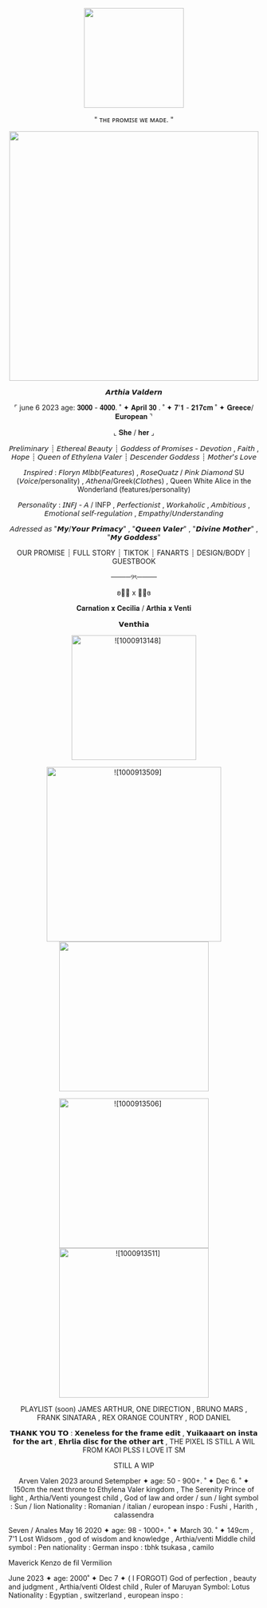 <p align="center">
  <img width="200" src="https://i.ibb.co/87MkH4D/Untitled174.webp">
  <p align="center">
" ᴛʜᴇ ᴘʀᴏᴍɪꜱᴇ ᴡᴇ ᴍᴀᴅᴇ. "
</p>
<p align="center">
  <img width="500" src="https://i.ibb.co/5RM78ym/Untitled137-20240917013024-1.webp">
</p>
<p align="center">
<p align="center">
𝘼𝙧𝙩𝙝𝙞𝙖 𝙑𝙖𝙡𝙙𝙚𝙧𝙣
<p align="center">
⌜ june 6 2023 age: 𝟑𝟎𝟎𝟎 - 𝟒𝟎𝟎𝟎. ˚ ✦ 𝐀𝐩𝐫𝐢𝐥  𝟑𝟎 . ˚ ✦ 𝟕'𝟏 -  𝟐𝟏𝟕𝐜𝐦 ˚ ✦  𝐆𝐫𝐞𝐞𝐜𝐞/𝐄𝐮𝐫𝐨𝐩𝐞𝐚𝐧 ⌝
    <p align="center">
                   ⌞ 𝐒𝐡𝐞 / 𝐡𝐞𝐫 ⌟
                   <p align="Center">
𝘗𝘳𝘦𝘭𝘪𝘮𝘪𝘯𝘢𝘳𝘺 ┊ 𝘌𝘵𝘩𝘦𝘳𝘦𝘢𝘭 𝘉𝘦𝘢𝘶𝘵𝘺 ┊ 𝘎𝘰𝘥𝘥𝘦𝘴𝘴 𝘰𝘧 𝘗𝘳𝘰𝘮𝘪𝘴𝘦𝘴 - 𝘋𝘦𝘷𝘰𝘵𝘪𝘰𝘯 , 𝘍𝘢𝘪𝘵𝘩 , 𝘏𝘰𝘱𝘦 ┊ 𝘘𝘶𝘦𝘦𝘯 𝘰𝘧 𝘌𝘵𝘩𝘺𝘭𝘦𝘯𝘢 𝘝𝘢𝘭𝘦𝘳 ┊ 𝘋𝘦𝘴𝘤𝘦𝘯𝘥𝘦𝘳 𝘎𝘰𝘥𝘥𝘦𝘴𝘴 ┊ 𝘔𝘰𝘵𝘩𝘦𝘳'𝘴 𝘓𝘰𝘷𝘦 
                      <p align="Center">
              𝘐𝘯𝘴𝘱𝘪𝘳𝘦𝘥 : 𝘍𝘭𝘰𝘳𝘺𝘯 𝘔𝘭𝘣𝘣(𝘍𝘦𝘢𝘵𝘶𝘳𝘦𝘴) , 𝘙𝘰𝘴𝘦𝘘𝘶𝘢𝘵𝘻 / 𝘗𝘪𝘯𝘬 𝘋𝘪𝘢𝘮𝘰𝘯𝘥 SU (𝘝𝘰𝘪𝘤𝘦/personality) , 𝘈𝘵𝘩𝘦𝘯𝘢/Greek(𝘊𝘭𝘰𝘵𝘩𝘦s) , Queen White Alice in the Wonderland (features/personality)
                           <p align="Center">
                  𝘗𝘦𝘳𝘴𝘰𝘯𝘢𝘭𝘪𝘵𝘺 : 𝘐𝘕𝘍𝘑 - 𝘈 / INFP , 𝘗𝘦𝘳𝘧𝘦𝘤𝘵𝘪𝘰𝘯𝘪𝘴𝘵 , 𝘞𝘰𝘳𝘬𝘢𝘩𝘰𝘭𝘪𝘤 , 𝘈𝘮𝘣𝘪𝘵𝘪𝘰𝘶𝘴 , 𝘌𝘮𝘰𝘵𝘪𝘰𝘯𝘢𝘭 𝘴𝘦𝘭𝘧-𝘳𝘦𝘨𝘶𝘭𝘢𝘵𝘪𝘰𝘯 , 𝘌𝘮𝘱𝘢𝘵𝘩𝘺/𝘜𝘯𝘥𝘦𝘳𝘴𝘵𝘢𝘯𝘥𝘪𝘯𝘨
                          <p align="Center">
                        𝘈𝘥𝘳𝘦𝘴𝘴𝘦𝘥 𝘢𝘴  "𝙈𝙮/𝙔𝙤𝙪𝙧 𝙋𝙧𝙞𝙢𝙖𝙘𝙮" , "𝙌𝙪𝙚𝙚𝙣 𝙑𝙖𝙡𝙚𝙧" , "𝘿𝙞𝙫𝙞𝙣𝙚 𝙈𝙤𝙩𝙝𝙚𝙧" , "𝙈𝙮 𝙂𝙤𝙙𝙙𝙚𝙨𝙨"
                             <p align="center">
OUR PROMISE  ┊ FULL STORY ┊ TIKTOK ┊ FANARTS ┊ DESIGN/BODY ┊ GUESTBOOK
     <p align="center">
                     ────୨ৎ────
  <p align="center">
ʚ🌷🌺  x 🍃🍎ɞ
    <p align="center">
𝐂𝐚𝐫𝐧𝐚𝐭𝐢𝐨𝐧 𝐱 𝐂𝐞𝐜𝐢𝐥𝐢𝐚 / 𝐀𝐫𝐭𝐡𝐢𝐚 𝐱 𝐕𝐞𝐧𝐭𝐢
      <p align="center">
𝗩𝗲𝗻𝘁𝗵𝗶𝗮
          <p align="center">
            <img width=250" src="https://github.com/user-attachments/assets/76645400-b68d-468d-9969-877f4d4e818c" alt = ![1000913148]>
                <p align="center">
<img width="350" src="https://github.com/user-attachments/assets/4f03fb9b-8e69-4269-ad28-2c2729e8469d" alt =![1000913509]>             <img width="300" src=https://i.ibb.co/pbsr3s1/Venti-Icon.webp">
                  <p align="center">
                    <img width="300" src="https://github.com/user-attachments/assets/83f56e64-a9e6-4b5a-a394-fc0cc5b826b3" alt= ![1000913506]>
<img width="300" src="https://github.com/user-attachments/assets/e2fb9814-cc40-426b-972f-945a3586964d" alt= ![1000913511]>
   <p align="center">
     PLAYLIST (soon)
  JAMES ARTHUR, ONE DIRECTION , BRUNO MARS , FRANK SINATARA , REX ORANGE COUNTRY , ROD DANIEL
             <p align="center">
𝗧𝗛𝗔𝗡𝗞 𝗬𝗢𝗨 𝗧𝗢 : 𝗫𝗲𝗻𝗲𝗹𝗲𝘀𝘀 𝗳𝗼𝗿 𝘁𝗵𝗲 𝗳𝗿𝗮𝗺𝗲 𝗲𝗱𝗶𝘁 , 𝗬𝘂𝗶𝗸𝗮𝗮𝗮𝗿𝘁 𝗼𝗻 𝗶𝗻𝘀𝘁𝗮 𝗳𝗼𝗿 𝘁𝗵𝗲 𝗮𝗿𝘁 , 𝗘𝗵𝗿𝗹𝗶𝗮 𝗱𝗶𝘀𝗰 𝗳𝗼𝗿 𝘁𝗵𝗲 𝗼𝘁𝗵𝗲𝗿 𝗮𝗿𝘁 , THE PIXEL IS STILL A WIL FROM KAOI PLSS I LOVE IT SM 
<p align="center">
  STILL A WIP 
<p align="center">
Arven Valen
2023 around Setempber ✦ age: 50 - 900+. ˚ ✦ Dec 6. ˚ ✦ 150cm
the next throne to Ethylena Valer kingdom , The Serenity Prince of light , Arthia/Venti youngest child , God of law and order / sun / light
symbol : Sun / lion
 Nationality : Romanian / italian  / european 
inspo : Fushi , Harith , calassendra 

Seven / Anales
May 16 2020 ✦ age: 98 - 1000+. ˚ ✦ March 30. ˚ ✦ 149cm , 7'1 
Lost Widsom , god of wisdom and knowledge , Arthia/venti Middle child
symbol : Pen
nationality  : German
inspo : tbhk tsukasa , camilo

Maverick Kenzo de fil Vermilion

June 2023 ✦ age: 2000˚ ✦ Dec 7 ✦ ( I FORGOT)
God of perfection , beauty and judgment , Arthia/venti Oldest child , Ruler of Maruyan
Symbol: Lotus
Nationality : Egyptian , switzerland , european
inspo : 





